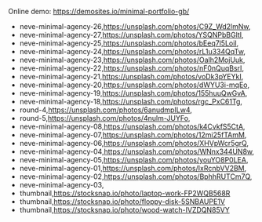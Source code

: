 Online demo: https://demosites.io/minimal-portfolio-gb/




- neve-minimal-agency-26,https://unsplash.com/photos/C9Z_Wd2lmNw,
- neve-minimal-agency-27,https://unsplash.com/photos/YSQNPbBGltI,
- neve-minimal-agency-25,https://unsplash.com/photos/bEeq7l5LoiI,
- neve-minimal-agency-24,https://unsplash.com/photos/rL1u334QqTw,
- neve-minimal-agency-23,https://unsplash.com/photos/Oalh2MojUuk,
- neve-minimal-agency-22,https://unsplash.com/photos/nF0nQuqBsrI,
- neve-minimal-agency-21,https://unsplash.com/photos/voDk3pYEYkI,
- neve-minimal-agency-20,https://unsplash.com/photos/dWYU3i-mqEo,
- neve-minimal-agency-19,https://unsplash.com/photos/155huuQwGvA,
- neve-minimal-agency-18,https://unsplash.com/photos/rgc_PxC61Tg,
- round-4,https://unsplash.com/photos/6anudmpILw4,
- round-5,https://unsplash.com/photos/4nulm-JUYFo,
- neve-minimal-agency-08,https://unsplash.com/photos/k4CvkfS5CtA,
- neve-minimal-agency-07,https://unsplash.com/photos/12mi25fTAmM,
- neve-minimal-agency-06,https://unsplash.com/photos/XHVpWcr5grQ,
- neve-minimal-agency-04,https://unsplash.com/photos/WNnx344UN8w,
- neve-minimal-agency-05,https://unsplash.com/photos/youYO8P0LEA,
- neve-minimal-agency-01,https://unsplash.com/photos/IxRcnbVV2BM,
- neve-minimal-agency-02,https://unsplash.com/photos/BphhRUTCm7Q,
- neve-minimal-agency-03,
- thumbnail,https://stocksnap.io/photo/laptop-work-FP2WQB568R
- thumbnail,https://stocksnap.io/photo/floppy-disk-5SNBAUPE1V
- thumbnail,https://stocksnap.io/photo/wood-watch-IVZDQN85VY